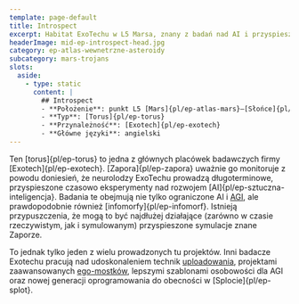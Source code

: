 ```yaml
---
template: page-default
title: Introspect
excerpt: Habitat ExoTechu w L5 Marsa, znany z badań nad AI i przyspieszonymi symulacjami.
headerImage: mid-ep-introspect-head.jpg
category: ep-atlas-wewnetrzne-asteroidy
subcategory: mars-trojans
slots:
  aside:
    - type: static
      content: |
        ## Introspect
        - **Położenie**: punkt L5 [Mars]{pl/ep-atlas-mars}–[Słońce]{pl/ep-atlas-slonce}
        - **Typ**: [Torus]{pl/ep-torus}
        - **Przynależność**: [Exotech]{pl/ep-exotech}
        - **Główne języki**: angielski
---
```

Ten [torus]{pl/ep-torus} to jedna z głównych placówek badawczych firmy [Exotech]{pl/ep-exotech}. [Zapora]{pl/ep-zapora} uważnie go monitoruje z powodu doniesień, że neurolodzy ExoTechu prowadzą długoterminowe, przyspieszone czasowo eksperymenty nad rozwojem [AI]{pl/ep-sztuczna-inteligencja}. Badania te obejmują nie tylko ograniczone AI i [AGI](#), ale prawdopodobnie również [infomorfy]{pl/ep-infomorf}. Istnieją przypuszczenia, że mogą to być najdłużej działające (zarówno w czasie rzeczywistym, jak i symulowanym) przyspieszone symulacje znane Zaporze.

To jednak tylko jeden z wielu prowadzonych tu projektów. Inni badacze Exotechu pracują nad udoskonaleniem technik [uploadowania](#), projektami zaawansowanych [ego-mostków](#), lepszymi szablonami osobowości dla AGI oraz nowej generacji oprogramowania do obecności w [Splocie]{pl/ep-splot}.
